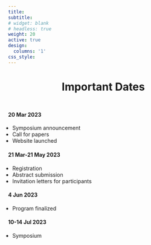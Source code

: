 ```yaml
---
title:
subtitle:
# widget: blank
# headless: true
weight: 20
active: true
design:
  columns: '1'
css_style: 
---
```

<h1 style="text-align: center; margin-bottom: 3rem;">Important Dates</h1>

<div class="row" style="margin-bottom:2rem;">
        <div class="col-sm mt-3">
                <div class="card py-0">
                        <h4 class="card-header text-center text-white">
                                20 Mar 2023
                        </h4>
                        <div class="card-body">
                                <p class="card-title">
                                        <ul style="padding-left:inherit;margin-left:.7rem;">
                                                <li>Symposium announcement</li>
                                                <li>Call for papers</li>
                                                <li>Website launched</li>
                                        </ul>
                                </p>
                        </div>
                </div>
        </div>
        <div class="col-sm mt-3">
                <div class="card">
                        <h4 class="card-header text-center text-white">
                                21 Mar-21 May 2023
                        </h4>
                                <div class="card-body">
                                        <p class="card-title">
                                                <ul style="padding-left:inherit;margin-left:.7rem;">
                                                        <li>Registration</li>
                                                        <li>Abstract submission</li>
                                                        <li>Invitation letters for participants</li>
                                                </ul>
                                        </p>
                                </div>
                </div>
        </div>
        <div class="col-sm mt-3">
                <div class="card">
                        <h4 class="card-header text-center text-white">
                                4 Jun 2023
                        </h4>
                                <div class="card-body">
                                        <p class="card-title">
                                                <ul style="padding-left:inherit;margin-left:.7rem;">
                                                        <li>Program finalized</li>
                                                </ul>
                                        </p>
                                </div>
                </div>
        </div>
        <div class="col-sm mt-3">
                <div class="card">
                        <h4 class="card-header text-center text-white">
                                10-14 Jul 2023
                        </h4>
                                <div class="card-body">
                                        <p class="card-title">
                                                <ul style="padding-left:inherit;margin-left:.7rem;">        
                                                        <li>Symposium</li>
                                                </ul>
                                        </p>
                                </div>
                </div>
        </div>
</div>